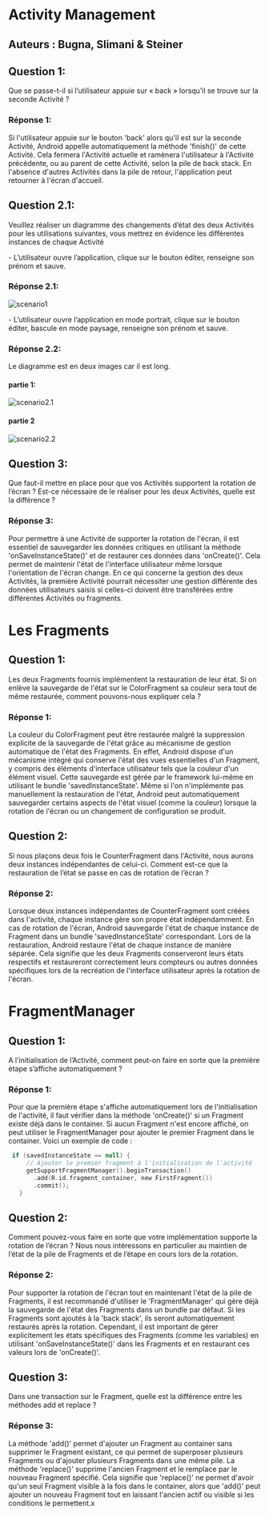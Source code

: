 # Activity Management 
## Auteurs : Bugna, Slimani & Steiner

## Question 1:

Que se passe-t-il si l’utilisateur appuie sur « back » lorsqu’il se trouve sur la seconde Activité ?

### Réponse 1:

Si l'utilisateur appuie sur le bouton 'back' alors qu'il est sur la seconde Activité, Android appelle automatiquement la méthode 'finish()' de cette Activité. Cela fermera l'Activité actuelle et ramènera l'utilisateur à l'Activité précédente, ou au parent de cette Activité, selon la pile de back stack. En l'absence d'autres Activités dans la pile de retour, l'application peut retourner à l'écran d'accueil. 

## Question 2.1:

Veuillez réaliser un diagramme des changements d’état des deux Activités pour les utilisations suivantes, vous mettrez en évidence les différentes instances de chaque Activité 

\- L’utilisateur ouvre l’application, clique sur le bouton éditer, renseigne son prénom et sauve.

### Réponse 2.1:

![scenario1](scenario1.png)


\- L’utilisateur ouvre l’application en mode portrait, clique sur le bouton éditer, bascule en mode paysage, renseigne son prénom et sauve.

### Réponse 2.2:

Le diagramme est en deux images car il est long.

#### partie 1:

![scenario2.1](scenario2.1.png)



#### partie 2
![scenario2.2](scenario2.2.png)


## Question 3:

Que faut-il mettre en place pour que vos Activités supportent la rotation de l’écran ? Est-ce nécessaire de le réaliser pour les deux Activités, quelle est la différence ?

### Réponse 3:

Pour permettre à une Activité de supporter la rotation de l'écran, il est essentiel de sauvegarder les données critiques en utilisant la méthode 'onSaveInstanceState()' et de restaurer ces données dans 'onCreate()'. Cela permet de maintenir l'état de l'interface utilisateur même lorsque l'orientation de l'écran change. En ce qui concerne la gestion des deux Activités, la première Activité pourrait nécessiter une gestion différente des données utilisateurs saisis si celles-ci doivent être transférées entre différentes Activités ou fragments.



# Les Fragments 

## Question 1:

Les deux Fragments fournis implémentent la restauration de leur état. Si on enlève la sauvegarde de l'état sur le ColorFragment sa couleur sera tout de même restaurée, comment pouvons-nous expliquer cela ?

### Réponse 1:

La couleur du ColorFragment peut être restaurée malgré la suppression explicite de la sauvegarde de l'état grâce au mécanisme de gestion automatique de l'état des Fragments. En effet, Android dispose d'un mécanisme intégré qui conserve l'état des vues essentielles d'un Fragment, y compris des éléments d'interface utilisateur tels que la couleur d'un élément visuel. Cette sauvegarde est gérée par le framework lui-même en utilisant le bundle 'savedInstanceState'. Même si l'on n'implémente pas manuellement la restauration de l'état, Android peut automatiquement sauvegarder certains aspects de l'état visuel (comme la couleur) lorsque la rotation de l'écran ou un changement de configuration se produit.

## Question 2:

Si nous plaçons deux fois le CounterFragment dans l'Activité, nous aurons deux instances indépendantes de celui-ci. Comment est-ce que la restauration de l’état se passe en cas de rotation de l’écran ?

### Réponse 2:

Lorsque deux instances indépendantes de CounterFragment sont créées dans l'activité, chaque instance gère son propre état indépendamment. En cas de rotation de l'écran, Android sauvegarde l'état de chaque instance de Fragment dans un bundle 'savedInstanceState' correspondant. Lors de la restauration, Android restaure l'état de chaque instance de manière séparée. Cela signifie que les deux Fragments conserveront leurs états respectifs et restaureront correctement leurs compteurs ou autres données spécifiques lors de la recréation de l'interface utilisateur après la rotation de l'écran. 

 

# FragmentManager 

## Question 1:

A l’initialisation de l’Activité, comment peut-on faire en sorte que la première étape s’affiche automatiquement ? 

### Réponse 1:

Pour que la première étape s'affiche automatiquement lors de l'initialisation de l'activité, il faut vérifier dans la méthode 'onCreate()' si un Fragment existe déjà dans le container. Si aucun Fragment n'est encore affiché, on peut utiliser le FragmentManager pour ajouter le premier Fragment dans le container. Voici un exemple de code :

```Kotlin
 if (savedInstanceState == null) {
     // Ajouter le premier fragment à l'initialisation de l'activité
     getSupportFragmentManager().beginTransaction()
       .add(R.id.fragment_container, new FirstFragment())
       .commit();
   }
```


## Question 2:

Comment pouvez-vous faire en sorte que votre implémentation supporte la rotation de l’écran ? Nous nous intéressons en particulier au maintien de l’état de la pile de Fragments et de l’étape en cours lors de la rotation. 

### Réponse 2:

Pour supporter la rotation de l'écran tout en maintenant l'état de la pile de Fragments, il est recommandé d'utiliser le 'FragmentManager' qui gère déjà la sauvegarde de l'état des Fragments dans un bundle par défaut. Si les Fragments sont ajoutés à la 'back stack', ils seront automatiquement restaurés après la rotation. Cependant, il est important de gérer explicitement les états spécifiques des Fragments (comme les variables) en utilisant 'onSaveInstanceState()' dans les Fragments et en restaurant ces valeurs lors de 'onCreate()'.

## Question 3:

Dans une transaction sur le Fragment, quelle est la différence entre les méthodes add et replace ? 

### Réponse 3:

La méthode 'add()' permet d'ajouter un Fragment au container sans supprimer le Fragment existant, ce qui permet de superposer plusieurs Fragments ou d'ajouter plusieurs Fragments dans une même pile. La méthode 'replace()' supprime l'ancien Fragment et le remplace par le nouveau Fragment spécifié. Cela signifie que 'replace()' ne permet d'avoir qu'un seul Fragment visible à la fois dans le container, alors que 'add()' peut ajouter un nouveau Fragment tout en laissant l'ancien actif ou visible si les conditions le permettent.x	